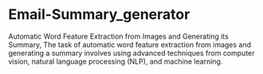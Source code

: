 # Email-Summary_generator
Automatic Word Feature Extraction from Images and Generating its Summary, The task of automatic word feature extraction from images and generating a summary involves using advanced techniques from computer vision, natural language processing (NLP), and machine learning.
 
